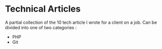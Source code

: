 # Technical Articles

A partial collection of the 10 tech article I wrote for a client on a job. Can be divided into one of two categories : 
* PHP
* Git
